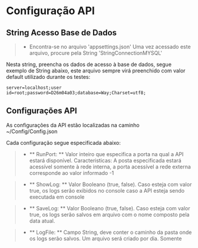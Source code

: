 # Configuração API

## String Acesso Base de Dados

> * Encontra-se no arquivo 'appsettings.json'
Uma vez acessado este arquivo, procure pela String 'StringConnectionMYSQL'

Nesta string, preencha os dados de acesso à base de dados, segue exemplo de String abaixo, este arquivo sempre virá preenchido com valor default utilizado durante os testes:

``` server=localhost;user id=root;password=D26m04a03;database=Way;Charset=utf8; ```

## Configurações API

As configurações da API estão localizadas na caminho ~/Config/Config.json

Cada configuração segue especificada abaixo:

> * ** RunPort: ** Valor inteiro que especifica a porta na qual a API estará disponível. Caracteristicas: A posta especificada estará acessível somente à rede interna, a porta acessível a rede externa corresponde ao valor informado -1

> * ** ShowLog: ** Valor Booleano (true, false). Caso esteja com valor true, os logs serão exibidos no console caso a API esteja sendo executada em console

> * ** SaveLog: ** Valor Booleano (true, false). Caso esteja com valor true, os logs serão salvos em arquivo com o nome composto pela data atual.

> * ** LogFile: ** Campo String, deve conter o caminho da pasta onde os logs serão salvos. Um arquivo será criado por dia. Somente 
